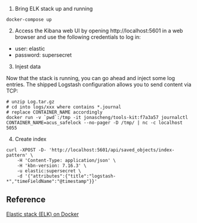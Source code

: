 1. Bring ELK stack up and running

```console
docker-compose up
```

2. Access the Kibana web UI by opening http://localhost:5601 in a web browser and use the following credentials to log in:

* user: elastic
* password: supersecret

3. Injest data

Now that the stack is running, you can go ahead and inject some log entries. The shipped Logstash configuration allows you to send content via TCP:

```console
# unzip Log.tar.gz
# cd into logs/xxx where contains *.journal
# replace CONTAINER_NAME accordingly
docker run -v `pwd`:/tmp -it jonascheng/tools-kit:f7a3a57 journalctl CONTAINER_NAME=acus_safelock --no-pager -D /tmp/ | nc -c localhost 5055
```

4. Create index

```console
curl -XPOST -D- 'http://localhost:5601/api/saved_objects/index-pattern' \
    -H 'Content-Type: application/json' \
    -H 'kbn-version: 7.16.3' \
    -u elastic:supersecret \
    -d '{"attributes":{"title":"logstash-*","timeFieldName":"@timestamp"}}'
```

## Reference

[Elastic stack (ELK) on Docker](https://github.com/deviantony/docker-elk)
